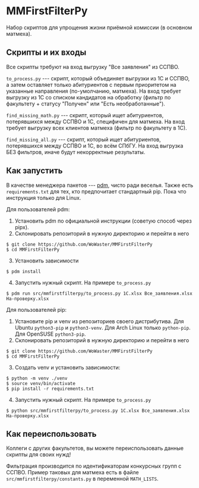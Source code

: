 # MMFirstFilterPy

Набор скриптов для упрощения жизни приёмной комиссии (в основном матмеха).

## Скрипты и их входы

Все скрипты требуют на вход выгрузку "Все заявления" из ССПВО.

`to_process.py` --- скрипт, который объединяет выгрузки из 1С и ССПВО, а затем оставляет только абитуриентов с первым приоритетом на указанные направления (по-умолчанию, матмеха).
На вход требует выгрузку из 1С со списком кандидатов на обработку (фильтр по факультету + статусу "Получен" или "Есть необработанные").

`find_missing_math.py` --- скрипт, который ищет абитуриентов, потерявшихся между ССПВО и 1С, специфичен для матмеха.
На вход требует выгрузку всех клиентов матмеха (фильтр по факультету в 1С).

`find_missing_all.py` --- скрипт, который ищет абитуриентов, потерявшихся между ССПВО и 1С, во всём СПбГУ.
На вход выгрузка БЕЗ фильтров, иначе будут некорректные результаты.

## Как запустить

В качестве менеджера пакетов --- [pdm](https://pdm-project.org/en/latest/), чисто ради веселья.
Также есть `requirements.txt` для тех, кто предпочитает стандартный pip.
Пока что инструкция только для Linux.

Для пользователей pdm:
1. Установить pdm по официальной инструкции (советую способ через pipx).
2. Склонировать репозиторий в нужную директорию и перейти в него
```console
$ git clone https://github.com/WoWaster/MMFirstFilterPy
$ cd MMFirstFilterPy
```
3. Установить зависимости
```console
$ pdm install
```
4. Запустить нужный скрипт.
На примере `to_process.py`
```console
$ pdm run src/mmfirstfilterpy/to_process.py 1С.xlsx Все_заявления.xlsx На-проверку.xlsx
```

Для пользователей pip:
1. Установите pip и venv из репозиториев своего дистрибутива.
Для Ubuntu `python3-pip` и `python3-venv`.
Для Arch Linux только `python-pip`.
Для OpenSUSE `python3-pip`.
2. Склонировать репозиторий в нужную директорию и перейти в него
```console
$ git clone https://github.com/WoWaster/MMFirstFilterPy
$ cd MMFirstFilterPy
```
3. Создать venv и установить зависимости:
```console
$ python -m venv ./venv
$ source venv/bin/activate
$ pip install -r requirements.txt
```
4. Запустить нужный скрипт.
На примере `to_process.py`
```console
$ python src/mmfirstfilterpy/to_process.py 1С.xlsx Все_заявления.xlsx На-проверку.xlsx
```

## Как переиспользовать

Коллеги с других факультетов, вы можете переиспользовать данные скрипты для своих нужд!

Фильтрация производится по идентификаторам конкурсных групп с ССПВО.
Пример таковых для матмеха есть в файле `src/mmfirstfilterpy/constants.py` в переменной `MATH_LISTS`.
